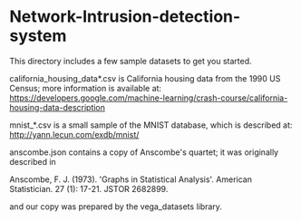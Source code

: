 # Network-Intrusion-detection-system
This directory includes a few sample datasets to get you started.

california_housing_data*.csv is California housing data from the 1990 US Census; more information is available at:
https://developers.google.com/machine-learning/crash-course/california-housing-data-description

mnist_*.csv is a small sample of the MNIST database, which is described at: http://yann.lecun.com/exdb/mnist/

anscombe.json contains a copy of Anscombe's quartet; it was originally described in

Anscombe, F. J. (1973). 'Graphs in Statistical Analysis'. American Statistician. 27 (1): 17-21. JSTOR 2682899.

and our copy was prepared by the vega_datasets library.
